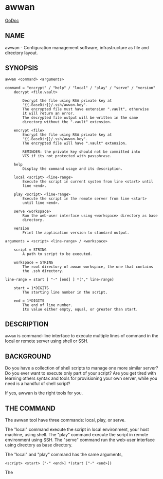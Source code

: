 # awwan

[GoDoc](https://pkg.go.dev/git.sr.ht/~shulhan/awwan)

##  NAME

awwan - Configuration management software, infrastructure as file and
directory layout.


##  SYNOPSIS

```
awwan <command> <arguments>

command = "encrypt" / "help" / "local" / "play" / "serve" / "version"
	decrypt <file.vault>

		Decrypt the file using RSA private key at
		"{{.BaseDir}}/.ssh/awwan.key".
		The encrypted file must have extension ".vault", otherwise
		it will return an error.
		The decrypted file output will be written in the same
		directory without the ".vault" extension.

	encrypt <file>
		Encrypt the file using RSA private key at
		"{{.BaseDir}}/.ssh/awwan.key".
		The encrypted file will have ".vault" extension.

		REMINDER: the private key should not be committed into
		VCS if its not protected with passphrase.

	help
		Display the command usage and its description.

	local <script> <line-range>
		Execute the script in current system from line <start> until
		line <end>.

	play <script> <line-range>
		Execute the script in the remote server from line <start>
		until line <end>.

	serve <workspace>
		Run the web-user interface using <workspace> directory as base
		directory.

	version
		Print the application version to standard output.

arguments = <script> <line-range> / <workspace>

	script = STRING
		A path to script to be executed.

	workspace = STRING
		The root directory of awwan workspace, the one that contains
		the .ssh directory.

line-range = start [ "-" [end] ] *("," line-range)

	start = 1*DIGITS
		The starting line number in the script.

	end = 1*DIGITS
		The end of line number.
		Its value either empty, equal, or greater than start.
```


##  DESCRIPTION

`awwan` is command-line interface to execute multiple lines of command in
the local or remote server using shell or SSH.


##  BACKGROUND

Do you have a collection of shell scripts to manage one more similar server?
Do you ever want to execute only part of your script?
Are you get tired with learning others syntax and tools for provisioning
your own server, while you need is a handful of shell script?

If yes, awwan is the right tools for you.


##  THE COMMAND

The awwan tool have three commands: local, play, or serve.

The "local" command execute the script in local environment, your host
machine, using shell.
The "play" command execute the script in remote environment using SSH.
The "serve" command run the web-user interface using <workspace> directory as
base directory.

The "local" and "play" command has the same arguments,

```
<script> <start> ["-" <end>] *(start ["-" <end>])
```

The <script> argument is the path to the awwan script file.

The <start> argument is line start number.
Its define the line number in the script where awwan start execution.

The <end> argument define the line number in the script where awwan
stop executing the script, or "-" empty to set to the last line.
If not defined then its equal to the line start, which means awwan execute
only single line.

The "serve" command have only single argument,

```
<workspace>
```

The <workspace> argument is the awwan workspace directory that contains the
.ssh directory.


Here is some examples of how to execute script,

* Execute line 5, 7, and 10 until 15 of "script.aww" in local system,

```
$ awwan local myserver/script.aww 5,7,10-15
```

* Execute line 6 and line 12 until the end of line of "script.aww" in remote
  server known as "myserver",

```
$ awwan play myserver/script.aww 6,12-
```

* Run the web-user interface using the current directory as workspace,

```
$ awwan serve .
--- BaseDir: .
--- Starting HTTP server at 127.0.0.1:17600
```


##  THE SCRIPT

The awwan script is similar to shell script.
Each line started with '#' is a comment, except for special, magic words.
Each statement, either in local or remote, is executed using "sh -c".

There are five magic words in the script: `#require:`, `#get:`, `#get!`,
`#put:`, and `#put!`.

Magic word `#require:` ensure that the statement after it always executed even
if its skipped by line-start number argument.
For example, given following script with line number

```
1: #require: echo a
2: echo b
3: #require: echo c
4: echo d
```

Executing "awwan local script.aww 2", always execute "require:" at line number
1 `echo a`, so the output would be

```
a
b
```

Executing "awwan local script.aww 4", always execute "require:" line number 1
and 3, so the output would be

```
a
c
d
```

Magic word `#get:` copy file from remote server to your local file system.
For example,

```
#get: /etc/os-release os-release
```

Magic word `#get!` copy file from remote server, that can be accessed only by
using sudo, to your local file.
For example,

```
#get! /etc/nginx/ssl/my.crt server.crt
```

Magic word `#put:` copy file from your local to remote server.
For example,

```
#put: /etc/locale.conf /tmp/locale.conf
```

Magic word `#put!` copy file from your local system to remote server using
sudo.
For example,

```
#put! /etc/locale.conf /etc/locale.conf
```

Here is an example of script that install Nginx on remote Arch Linux server
using configuration from your local computer,

```
sudo pacman -Sy --noconfirm nginx
sudo systemctl enable nginx

#put! {{.ScriptDir}}/etc/nginx/nginx.conf /etc/nginx/

sudo systemctl restart nginx
sudo systemctl status nginx
```

##  ENVIRONMENT FILE

The environment file is a file named `awwan.env` that contains variables using
the form "key=value" that can be used for templating.

When executing the script, `awwan` read environment files in the current
directory, and in each sub-directory, until the script directory.

The environment file use the ini file format,

```
[section "subsection"]
key = value
```

We will explain how to use and get the environment variables below.


##  TEMPLATING

Template file is any text or script files that dynamically generated using
values from variables defined in environment files.

There are six global variables that shared to all template or script files,

* `.BaseDir` contains the absolute path of current directory
* `.ScriptDir` contains the relative path to script directory
* `.SSHKey` contains the value of "IdentityFile" in SSH configuration
* `.SSHUser` contains the value of "User" in SSH configuration
* `.SSHHost` contains the value of "Host" in SSH configuration
* `.SSHPort` contains the value of "Port" in SSH configuration

To get the value wrap the variable using '{{}}' for example,

```
#put! {{.BaseDir}}/templates/etc/hosts /etc/
#put! {{.ScriptDir}}/etc/hosts /etc/

scp -i {{.SSHKey}} src {{.SSHUser}}@{{.SSHHost}}:{{.SSHPort}}/dst
```

To get the value of variable in environment file you put the string ".Val"
followed by section, subsection and key names, each separated by colon ":".
If no subsection exist you can leave it empty.

You can put the variable inside the script or in the file that you want to
copy.

For example, given the following environment file,

```
[all]
user = arch

[whitelist "ip"]
alpha = 1.2.3.4/32
beta  = 2.3.4.5/32
```

* `{{.Val "all::user"}}` result to "arch" (without double quote), and
* `{{.Val "whitelist:ip:alpha"}}` result to "1.2.3.4/32"
  (without double quote)


##  THE SSH CONFIG

After we learn about the command, script, variables, and templating; we need
to explain some file and directory structure that required by `awwan` so it
can connect to the SSH server.

To be able to connect to the remote SSH server, `awwan` need to know the
remote host name, remote user, and location of private key file.
All of this are derived from ssh_config(5) file in the current directory and
in the user's home directory.

The remote host name is derived from directory name of the script file.
It is matched with `Host` or `Match` section in the ssh_config(5) file.

For example, given the following directory structure,

```
.
|
+-- .ssh/
|   |
|   --- config
+-- development
    |
    --- script.aww
```

If we execute the "development/script.aww", awwan search for the Host that
match with "development" in current ".ssh/config" or in "~/.ssh/config".


##  EXAMPLE

To give you the taste of the idea, we will show you an example using the
working directory $WORKDIR as our base directory.

Let say that we have the working remote server named "myserver" at IP address
"1.2.3.4" using username "arch" on port "2222".

In the $WORKDIR, create directory ".ssh" and "config" file,

```
$ mkdir -p .ssh
$ cat > .ssh/config <<EOF
Host myserver
	Hostname 1.2.3.4
	User arch
	Port 2222
	IdentityFile .ssh/myserver
EOF
```

Still in the $WORKDIR, create  the environment file "awwan.env"

```
$ cat > awwan.env <<EOF
[all]
user = arch
host = myserver

[whitelist "ip"]
alpha = 1.2.3.4/32
beta  = 2.3.4.5/32
EOF
```

Inside the $WORKDIR we create the directory that match with our server name
and a script file "test.aww",

```
$ mkdir -p myserver
$ cat > myserver/test.aww <<EOF
echo {{.Val "all::host"}}`
#put: {{.ScriptDir}}/test /tmp/
cat /tmp/test
EOF
```

and a template file "test",

```
$ cat > myserver/test <<EOF
Hi {{.Val "all::user"}}!
EOF
```

When executed from start to end like these,

```
$ awwan play myserver/test.aww 1-
```

it prints the following output to terminal,

```
>>> arch@1.2.3.4:2222: 1: echo myserver

myserver
test                                                  100%    9     0.4KB/s   00:00
>>> arch@1.2.3.4:2222: 3: cat /tmp/test

Hi arch!
```

That's it.


##  FAQ

###  Workspace structure

Beside ".ssh" directory and directory as host name, `awwan` did not require
any other special directory but we really recommend that you use sub directory
to group several nodes on several cloud services.
For example, if you use cloud services with several nodes inside it, we
recommend the following directory structures,

```
<cloud-service>/<project-name>/<service-name>/<node-name>
```

The `<cloud-service>` is the name of your remote server, it could be "AWS",
"GCP", "DO", and others.
The `<project-name>` is your account ID in your cloud service or your project
name.
The `<service-name>` is a group of several nodes, for example "development",
"staging", "production".
The `<node-name>` is name of your node, each node should have one single
directory.


Here is an example of directory structures,

```
.
├── commons
├── gcp
│   ├── development
│   │   └── vm
│   │       ├── www
│   │       │   └── etc
│   │       │       ├── my.cnf.d
│   │       │       ├── nginx
│   │       │       ├── php
│   │       │       │   └── php-fpm.d
│   │       │       └── systemd
│   │       │           └── system
│   │       │               └── mariadb.service.d
│   │       └── ci
│   └── production
│       └── vm
│           └── www
│               └── etc -> ../../../development/vm/www//etc
└── templates
    ├── etc
    │   ├── pacman.d
    │   └── ssh
    └── home
```

The `commons` directory contains common script that can be executed in any
server.

The `templates` directory contains common templates that can be used by any
scripts.

The `gcp` directory is cloud service with two accounts "development" and
"production", and the rest are node names and templates used in that node.


### What happened if two variables declared inside two environment files?

When executing the script `awwan` merge the variables from current directory
with variables from script directory.
Any keys that are duplicate will be merged and the last one overwrite the
previous one.


### Use case of magic command `#require:`

The magic command `#require:` is added to prevent running local command using
different project or configuration.

The use case was derived from experience with `gcloud` and `kubectl` commands.
When you have more than one projects in GCP, you need to make sure that the
command that you run is using correct configuration.

Here is the example of deploying Cloud Functions using local awwan script,

```
1: #require: gcloud config configurations activate {{.Val "gcloud::config"}}
3:
4: ## Create PubSub topic.
5:
6: gcloud pubsub topics create {{.Val "CloudFunctions:log2slack:pubsub_topic"}}
7:
8: ## Create Logger Sink to Route the log to PubSub topic.
9:
10: gcloud logging sinks create {{.Val "CloudFunctions:log2slack:pubsub_topic"}} \
11:	pubsub.googleapis.com/projects/{{.Val "gcloud::project"}}/topics/{{.Val "CloudFunctions:log2slack:pubsub_topic"}} \
12:	--log-filter=severity>=WARNING
13:
14: ## Create Cloud Functions to forward log to Slack.
15:
16: gcloud functions deploy Log2Slack \
17:	--source {{.ScriptDir}} \
18:	--entry-point Log2Slack \
19:	--runtime go113 \
20:	--trigger-topic {{.Val "CloudFunctions:log2slack:pubsub_topic"}} \
21:	--set-env-vars SLACK_WEBHOOK_URL={{.Val "slack::slack_webhook_url"}} \
22:	--ingress-settings internal-only \
23:	--max-instances=5
24:
25: ## Test the chains by publishing a message to Topic...
26:
27: gcloud pubsub topics \
28:	publish {{.Val "CloudFunctions:log2slack:pubsub_topic"}} \
29:	--message='Hello World!'
```

When executing statement at line number 6, 10, 16 or 27 we need to make sure
that it always using the correct environment "gcloud::config",


```
$ awwan local awwan/playground/CloudFunctions/log2slack/local.deploy.aww 27
2020/06/04 01:48:38 >>> loading "/xxx/awwan.env" ...
2020/06/04 01:48:38 >>> loading "/xxx/awwan/dev/awwan.env" ...
2020/06/04 01:48:38 --- require 2: gcloud config configurations activate dev

Activated [dev].
2020/06/04 01:48:38 >>> local 29: gcloud pubsub topics publish logs
--message='Hello World!'
```

##  BUGS

Known bugs,

* Executing script start with line number contains "#require:" is not
  executing the required statement.


##  LINKS

The source codes for this software project can be viewed at
https://sr.ht/~shulhan/awwan/ .

For request of features and/or bugs report please submitted through web at
https://todo.sr.ht/~shulhan/awwan .


##  DEVELOPMENT

This project require git, GNU make, Go compiler, and TypeScript compiler.

Steps to build from source,

    $ git clone --recurse-submodules https://git.sr.ht/~shulhan/awwan
    $ make

To run development server that watch changes on _www, run

    $ make serve-dev


##  LICENSE

Copyright (C) 2019-2023 M. Shulhan <ms@kilabit.info>

This program is free software: you can redistribute it and/or modify it
under the terms of the GNU General Public License as published by the Free
Software Foundation, either version 3 of the License, or any later version.

This program is distributed in the hope that it will be useful, but
WITHOUT ANY WARRANTY; without even the implied warranty of MERCHANTABILITY
or FITNESS FOR A PARTICULAR PURPOSE.
See the GNU General Public License for more details.

You should have received a copy of the GNU General Public License along with
this program.
If not, see <http://www.gnu.org/licenses/>.

<!--
SPDX-FileCopyrightText: 2019 M. Shulhan <ms@kilabit.info>
SPDX-License-Identifier: GPL-3.0-or-later
-->
<!-- vim: noexpandtab:tabstop=8:shiftwidth=8:textwidth=76:
-->

